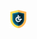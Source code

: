 <span style="display:block;text-align:center">![[Project icon's](DatabaseHomework\Sigorta\src\Icons\app-icon.png)](https://raw.githubusercontent.com/BarisKarapelit/DatabaseHomework/master/Sigorta/src/Icons/app-icon.png "Project Icon's"  )</span>
